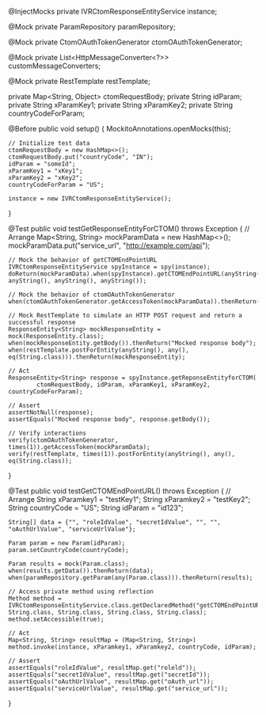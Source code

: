 @InjectMocks
private IVRCtomResponseEntityService instance;

@Mock
private ParamRepository paramRepository;

@Mock
private CtomOAuthTokenGenerator ctomOAuthTokenGenerator;

@Mock
private List<HttpMessageConverter<?>> customMessageConverters;

@Mock
private RestTemplate restTemplate;

private Map<String, Object> ctomRequestBody;
private String idParam;
private String xParamKey1;
private String xParamKey2;
private String countryCodeForParam;

@Before
public void setup() {
    MockitoAnnotations.openMocks(this);

    // Initialize test data
    ctomRequestBody = new HashMap<>();
    ctomRequestBody.put("countryCode", "IN");
    idParam = "someId";
    xParamKey1 = "xKey1";
    xParamKey2 = "xKey2";
    countryCodeForParam = "US";

    instance = new IVRCtomResponseEntityService();
}

@Test
public void testGetResponseEntityForCTOM() throws Exception {
    // Arrange
    Map<String, String> mockParamData = new HashMap<>();
    mockParamData.put("service_url", "http://example.com/api");

    // Mock the behavior of getCTOMEndPointURL
    IVRCtomResponseEntityService spyInstance = spy(instance);
    doReturn(mockParamData).when(spyInstance).getCTOMEndPointURL(anyString(), anyString(), anyString(), anyString());

    // Mock the behavior of ctomOAuthTokenGenerator
    when(ctomOAuthTokenGenerator.getAccessToken(mockParamData)).thenReturn("dummyAccessToken");

    // Mock RestTemplate to simulate an HTTP POST request and return a successful response
    ResponseEntity<String> mockResponseEntity = mock(ResponseEntity.class);
    when(mockResponseEntity.getBody()).thenReturn("Mocked response body");
    when(restTemplate.postForEntity(anyString(), any(), eq(String.class))).thenReturn(mockResponseEntity);

    // Act
    ResponseEntity<String> response = spyInstance.getReponseEntityforCTOM(
            ctomRequestBody, idParam, xParamKey1, xParamKey2, countryCodeForParam);

    // Assert
    assertNotNull(response);
    assertEquals("Mocked response body", response.getBody());

    // Verify interactions
    verify(ctomOAuthTokenGenerator, times(1)).getAccessToken(mockParamData);
    verify(restTemplate, times(1)).postForEntity(anyString(), any(), eq(String.class));
}

@Test
public void testGetCTOMEndPointURL() throws Exception {
    // Arrange
    String xParamkey1 = "testKey1";
    String xParamkey2 = "testKey2";
    String countryCode = "US";
    String idParam = "id123";

    String[] data = {"", "roleIdValue", "secretIdValue", "", "", "oAuthUrlValue", "serviceUrlValue"};

    Param param = new Param(idParam);
    param.setCountryCode(countryCode);

    Param results = mock(Param.class);
    when(results.getData()).thenReturn(data);
    when(paramRepository.getParam(any(Param.class))).thenReturn(results);

    // Access private method using reflection
    Method method = IVRCtomResponseEntityService.class.getDeclaredMethod("getCTOMEndPointURL", String.class, String.class, String.class, String.class);
    method.setAccessible(true);

    // Act
    Map<String, String> resultMap = (Map<String, String>) method.invoke(instance, xParamkey1, xParamkey2, countryCode, idParam);

    // Assert
    assertEquals("roleIdValue", resultMap.get("roleld"));
    assertEquals("secretIdValue", resultMap.get("secretId"));
    assertEquals("oAuthUrlValue", resultMap.get("oAuth_url"));
    assertEquals("serviceUrlValue", resultMap.get("service_url"));
}
